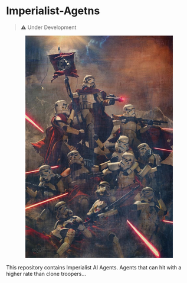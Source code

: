 # Imperialist-Agetns
> :warning: Under Development

<p align="center">
  <img src="images/troop.jpg" width="400"/>
</p>

This repository contains Imperialist AI Agents. Agents that can hit with a higher rate than clone troopers...

